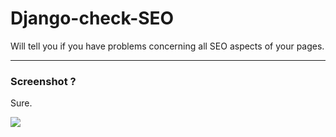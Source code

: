 # Django-check-SEO

Will tell you if you have problems concerning all SEO aspects of your pages.

----

### Screenshot ?

Sure.


![](https://i.imgur.com/3W0CK4b.png)
